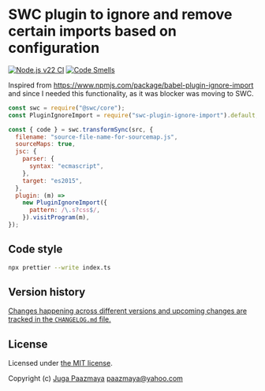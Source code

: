 # SWC plugin to ignore and remove certain imports based on configuration

[![Node.js v22 CI](https://github.com/paazmaya/swc-plugin-ignore-import/actions/workflows/linting-and-unit-testing.yml/badge.svg)](https://github.com/paazmaya/swc-plugin-ignore-import/actions/workflows/linting-and-unit-testing.yml)
[![Code Smells](https://sonarcloud.io/api/project_badges/measure?project=paazmaya_swc-plugin-ignore-import&metric=code_smells)](https://sonarcloud.io/summary/new_code?id=paazmaya_swc-plugin-ignore-import)

Inspired from https://www.npmjs.com/package/babel-plugin-ignore-import and since I needed this functionality, as it was blocker was moving to SWC.

```js
const swc = require("@swc/core");
const PluginIgnoreImport = require("swc-plugin-ignore-import").default;

const { code } = swc.transformSync(src, {
  filename: "source-file-name-for-sourcemap.js",
  sourceMaps: true,
  jsc: {
    parser: {
      syntax: "ecmascript",
    },
    target: "es2015",
  },
  plugin: (m) =>
    new PluginIgnoreImport({
      pattern: /\.s?css$/,
    }).visitProgram(m),
});
```

## Code style

```sh
npx prettier --write index.ts
```

## Version history

[Changes happening across different versions and upcoming changes are tracked in the `CHANGELOG.md` file.](CHANGELOG.md)

## License

Licensed under [the MIT license](LICENSE).

Copyright (c) [Juga Paazmaya](https://paazmaya.fi) <paazmaya@yahoo.com>
